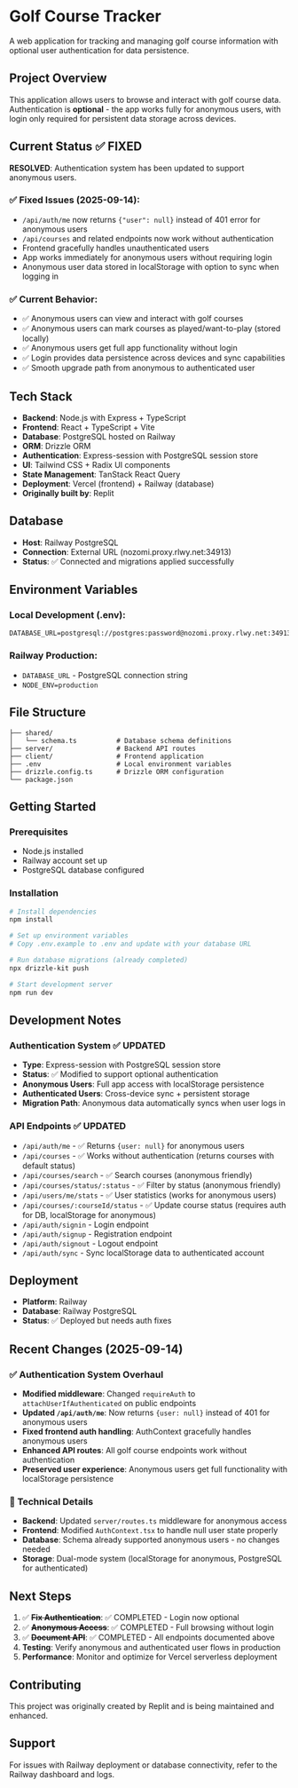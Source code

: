 # Golf Course Tracker

A web application for tracking and managing golf course information with optional user authentication for data persistence.

## Project Overview

This application allows users to browse and interact with golf course data. Authentication is **optional** - the app works fully for anonymous users, with login only required for persistent data storage across devices.

## Current Status ✅ FIXED

**RESOLVED**: Authentication system has been updated to support anonymous users.

### ✅ Fixed Issues (2025-09-14):
- `/api/auth/me` now returns `{"user": null}` instead of 401 error for anonymous users
- `/api/courses` and related endpoints now work without authentication
- Frontend gracefully handles unauthenticated users
- App works immediately for anonymous users without requiring login
- Anonymous user data stored in localStorage with option to sync when logging in

### ✅ Current Behavior:
- ✅ Anonymous users can view and interact with golf courses
- ✅ Anonymous users can mark courses as played/want-to-play (stored locally)
- ✅ Anonymous users get full app functionality without login
- ✅ Login provides data persistence across devices and sync capabilities
- ✅ Smooth upgrade path from anonymous to authenticated user

## Tech Stack

- **Backend**: Node.js with Express + TypeScript
- **Frontend**: React + TypeScript + Vite
- **Database**: PostgreSQL hosted on Railway
- **ORM**: Drizzle ORM
- **Authentication**: Express-session with PostgreSQL session store
- **UI**: Tailwind CSS + Radix UI components
- **State Management**: TanStack React Query
- **Deployment**: Vercel (frontend) + Railway (database)
- **Originally built by**: Replit

## Database

- **Host**: Railway PostgreSQL
- **Connection**: External URL (nozomi.proxy.rlwy.net:34913)
- **Status**: ✅ Connected and migrations applied successfully

## Environment Variables

### Local Development (.env):
```
DATABASE_URL=postgresql://postgres:password@nozomi.proxy.rlwy.net:34913/railway
```

### Railway Production:
- `DATABASE_URL` - PostgreSQL connection string
- `NODE_ENV=production`

## File Structure

```
├── shared/
│   └── schema.ts          # Database schema definitions
├── server/                # Backend API routes
├── client/                # Frontend application
├── .env                   # Local environment variables
├── drizzle.config.ts      # Drizzle ORM configuration
└── package.json
```

## Getting Started

### Prerequisites
- Node.js installed
- Railway account set up
- PostgreSQL database configured

### Installation
```bash
# Install dependencies
npm install

# Set up environment variables
# Copy .env.example to .env and update with your database URL

# Run database migrations (already completed)
npx drizzle-kit push

# Start development server
npm run dev
```

## Development Notes

### Authentication System ✅ UPDATED
- **Type**: Express-session with PostgreSQL session store
- **Status**: ✅ Modified to support optional authentication
- **Anonymous Users**: Full app access with localStorage persistence
- **Authenticated Users**: Cross-device sync + persistent storage
- **Migration Path**: Anonymous data automatically syncs when user logs in

### API Endpoints ✅ UPDATED
- `/api/auth/me` - ✅ Returns `{user: null}` for anonymous users
- `/api/courses` - ✅ Works without authentication (returns courses with default status)
- `/api/courses/search` - ✅ Search courses (anonymous friendly)
- `/api/courses/status/:status` - ✅ Filter by status (anonymous friendly)
- `/api/users/me/stats` - ✅ User statistics (works for anonymous users)
- `/api/courses/:courseId/status` - ✅ Update course status (requires auth for DB, localStorage for anonymous)
- `/api/auth/signin` - Login endpoint
- `/api/auth/signup` - Registration endpoint
- `/api/auth/signout` - Logout endpoint
- `/api/auth/sync` - Sync localStorage data to authenticated account

## Deployment

- **Platform**: Railway
- **Database**: Railway PostgreSQL
- **Status**: ✅ Deployed but needs auth fixes

## Recent Changes (2025-09-14)

### ✅ Authentication System Overhaul
- **Modified middleware**: Changed `requireAuth` to `attachUserIfAuthenticated` on public endpoints
- **Updated `/api/auth/me`**: Now returns `{user: null}` instead of 401 for anonymous users
- **Fixed frontend auth handling**: AuthContext gracefully handles anonymous users
- **Enhanced API routes**: All golf course endpoints work without authentication
- **Preserved user experience**: Anonymous users get full functionality with localStorage persistence

### 🔧 Technical Details
- **Backend**: Updated `server/routes.ts` middleware for anonymous access
- **Frontend**: Modified `AuthContext.tsx` to handle null user state properly
- **Database**: Schema already supported anonymous users - no changes needed
- **Storage**: Dual-mode system (localStorage for anonymous, PostgreSQL for authenticated)

## Next Steps

1. ✅ **~~Fix Authentication~~**: ✅ COMPLETED - Login now optional
2. ✅ **~~Anonymous Access~~**: ✅ COMPLETED - Full browsing without login
3. ✅ **~~Document API~~**: ✅ COMPLETED - All endpoints documented above
4. **Testing**: Verify anonymous and authenticated user flows in production
5. **Performance**: Monitor and optimize for Vercel serverless deployment

## Contributing

This project was originally created by Replit and is being maintained and enhanced.

## Support

For issues with Railway deployment or database connectivity, refer to the Railway dashboard and logs.